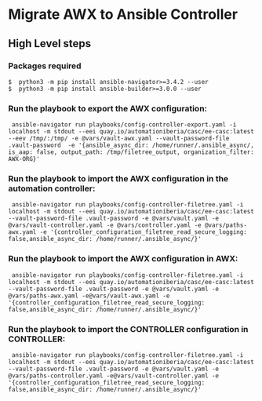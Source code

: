 # Migrate AWX to Ansible Controller
## High Level steps


### Packages required
   ```
$  python3 -m pip install ansible-navigator>=3.4.2 --user
$  python3 -m pip install ansible-builder>=3.0.0 --user
   ```

### Run the playbook to export the AWX configuration:
   ```
    ansible-navigator run playbooks/config-controller-export.yaml -i localhost -m stdout --eei quay.io/automationiberia/casc/ee-casc:latest --eev /tmp/:/tmp/ -e @vars/vault-awx.yaml --vault-password-file .vault-password  -e '{ansible_async_dir: /home/runner/.ansible_async/, is_aap: false, output_path: /tmp/filetree_output, organization_filter: AWX-ORG}'
   ```
### Run the playbook to import the AWX configuration in the automation controller:
   ```
    ansible-navigator run playbooks/config-controller-filetree.yaml -i localhost -m stdout --eei quay.io/automationiberia/casc/ee-casc:latest --vault-password-file .vault-password -e @vars/vault.yaml -e @vars/vault-controller.yaml -e @vars/controller.yaml -e @vars/paths-awx.yaml -e '{controller_configuration_filetree_read_secure_logging: false,ansible_async_dir: /home/runner/.ansible_async/}'
   ```

### Run the playbook to import the AWX configuration in AWX:
   ```
    ansible-navigator run playbooks/config-controller-filetree.yaml -i localhost -m stdout --eei quay.io/automationiberia/casc/ee-casc:latest --vault-password-file .vault-password -e @vars/vault.yaml -e @vars/paths-awx.yaml -e@vars/vault-awx.yaml -e '{controller_configuration_filetree_read_secure_logging: false,ansible_async_dir: /home/runner/.ansible_async/}'
   ```
### Run the playbook to import the CONTROLLER configuration in CONTROLLER:
   ```
    ansible-navigator run playbooks/config-controller-filetree.yaml -i localhost -m stdout --eei quay.io/automationiberia/casc/ee-casc:latest --vault-password-file .vault-password -e @vars/vault.yaml -e @vars/paths-controller.yaml -e@vars/vault-controller.yaml -e '{controller_configuration_filetree_read_secure_logging: false,ansible_async_dir: /home/runner/.ansible_async/}'
   ```
